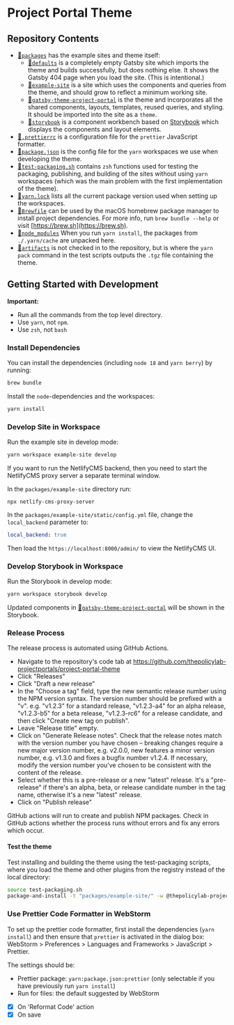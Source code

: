 # Project Portal Theme

## Repository Contents

- [📁`packages`](./packages) has the example sites and theme itself:
  - [📁`defaults`](./packages/defaults) is a completely empty Gatsby site which imports the theme and builds successfully, but does nothing else. It shows the Gatsby 404 page when you load the site. (This is intentional.)
  - [📁`example-site`](./packages/example-site) is a site which uses the components and queries from 
    the theme, and should grow to reflect a minimum working site.
  - [📁`gatsby-theme-project-portal`](./packages/gatsby-theme-project-portal) is the theme and incorporates all the shared components, layouts, templates, reused queries, and styling. It should be imported into the site as a `theme`.
  - [📁`storybook`](./packages/storybook) is a component workbench based on 
    [Storybook](https://storybook.js.org) which displays the components and layout elements.
- [📄`.prettierrc`](.prettierrc) is a configuration file for the `prettier` JavaScript formatter.
- [📄`package.json`](package.json) is the config file for the `yarn` workspaces we use when developing the theme.
- [📄`test-packaging.sh`](test-packaging.sh) contains `zsh` functions used for testing the packaging, publishing, and building of the sites without using `yarn` workspaces (which was the main problem with the first implementation of the theme).
- [📄`yarn.lock`](yarn.lock) lists all the current package version used when setting up the workspaces.
- [📄`Brewfile`](Brewfile) can be used by the macOS homebrew package manager to install project dependencies. For more info, run `brew bundle --help` or visit [https://brew.sh](https://brew.sh).
- [📁`node_modules`](./node_modules) When you run `yarn install`, the packages from `./.yarn/cache` are unpacked here.
- [📁`artifacts`](./artifacts) is not checked in to the repository, but is where the `yarn pack` command in the test scripts outputs the `.tgz` file containing the theme.

## Getting Started with Development

**Important:**
- Run all the commands from the top level directory.
- Use `yarn`, not `npm`.
- Use `zsh`, not `bash`

### Install Dependencies

You can install the dependencies (including `node 18` and `yarn berry`) by running:
```zsh
brew bundle
```

Install the `node`-dependencies and the workspaces:
```zsh
yarn install
```

### Develop Site in Workspace

Run the example site in develop mode:
```zsh
yarn workspace example-site develop
```

If you want to run the NetlifyCMS backend, then you need to start the NetlifyCMS proxy server a separate terminal window.

In the `packages/example-site` directory run:
```shell
npx netlify-cms-proxy-server
```

In the `packages/example-site/static/config.yml` file, change the `local_backend` parameter to:
```yml
local_backend: true
```

Then load the `https://localhost:8000/admin/` to view the NetlifyCMS UI.

### Develop Storybook in Workspace

Run the Storybook in develop mode:
```zsh
yarn workspace storybook develop
```

Updated components in 
[📁`gatsby-theme-project-portal`](./packages/gatsby-theme-project-portal) will be shown in the 
Storybook.

### Release Process

 The release process is automated using GitHub Actions. 

- Navigate to the repository's code tab at https://github.com/thepolicylab-projectportals/project-portal-theme
- Click "Releases"
- Click "Draft a new release"
- In the "Choose a tag" field, type the new semantic release number using the NPM version syntax. 
  The version number should be prefixed with a "v". 
  e.g. "v1.2.3" for a standard release, "v1.2.3-a4" for an alpha release, "v1.2.3-b5" for a beta 
  release, "v1.2.3-rc6" for a release candidate, and then click "Create new tag on publish". 
- Leave "Release title" empty.
- Click on "Generate Release notes". Check that the release notes match with the version number you have chosen – 
  breaking changes require a new major version number, e.g. v2.0.0, new features a minor version number, e.g. 
  v1.3.0 and fixes a bugfix number v1.2.4. If necessary, modify the version number you've chosen to be consistent 
  with the content of the release.
- Select whether this is a pre-release or a new "latest" release. It's a "pre-release" if there's an alpha, 
  beta, or release candidate number in the tag name, otherwise it's a new "latest" release.
- Click on "Publish release"
 
GitHub actions will run to create and publish NPM packages. Check in GitHub actions whether the 
process runs without errors and fix any errors which occur.

   
#### Test the theme

Test installing and building the theme using the test-packaging scripts, where you load the 
theme and other plugins from the registry instead of the local directory:

```zsh
source test-packaging.sh
package-and-install -t "packages/example-site/" -w @thepolicylab-projectportals/gatsby-theme-project-portal,@thepolicylab-projectportals/project-portal-content-netlify
```

### Use Prettier Code Formatter in WebStorm

To set up the prettier code formatter, first install the dependencies (`yarn install`) and then ensure that `prettier` is activated in the dialog box: WebStorm > Preferences > Languages and Frameworks > JavaScript > Prettier. 

The settings should be:
- Prettier package: `yarn:package.json:prettier` (only selectable if you have previously run `yarn install`)
- Run for files: the default suggested by WebStorm
- [x] On 'Reformat Code' action
- [x] On save
